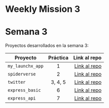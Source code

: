# Weekly Mission 3

# Semana 3 

Proyectos desarrollados en la semana 3:

| Proyecto | Práctica | Link al repo |
| ------------- |:-------------:| -----:|
|`my_launchx_app`|1|[Link al repo](https://github.com/YoelVann/create-js-project)|
|`spiderverse`|2|[Link al repo](https://github.com/YoelVann/spiderverse)|
|`twitter`|3, 4, 5|[Link al repo](https://github.com/YoelVann/twitter)|
|`express_basic`|6|[Link al repo](https://github.com/YoelVann/express_basic)|
|`express_api`|7|[Link al repo](https://github.com/LaunchX-InnovaccionVirtual/MissionNodeJS)|